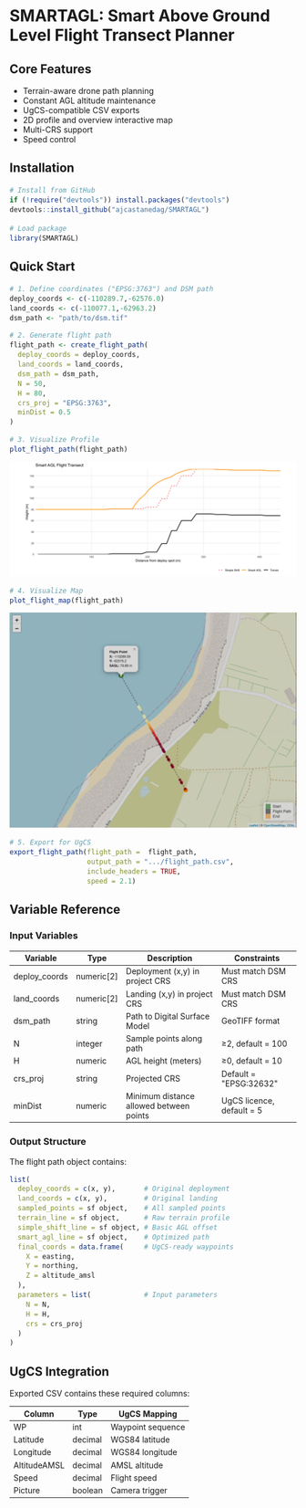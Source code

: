 # SMARTAGL: Smart Above Ground Level Flight Transect Planner

## Core Features

* Terrain-aware drone path planning
* Constant AGL altitude maintenance
* UgCS-compatible CSV exports
* 2D profile and overview interactive map
* Multi-CRS support
* Speed control

## Installation

```r
# Install from GitHub
if (!require("devtools")) install.packages("devtools")
devtools::install_github("ajcastanedag/SMARTAGL")

# Load package
library(SMARTAGL)
```

## Quick Start

```r
# 1. Define coordinates ("EPSG:3763") and DSM path
deploy_coords <- c(-110289.7,-62576.0)
land_coords <- c(-110077.1,-62963.2)
dsm_path <- "path/to/dsm.tif"
```

```r
# 2. Generate flight path
flight_path <- create_flight_path(
  deploy_coords = deploy_coords,
  land_coords = land_coords,
  dsm_path = dsm_path,
  N = 50,
  H = 80,
  crs_proj = "EPSG:3763",
  minDist = 0.5
)
```

```r
# 3. Visualize Profile
plot_flight_path(flight_path)
```

![SMARTAGL Visualization](Sample/Profile.png)

```r
# 4. Visualize Map
plot_flight_map(flight_path)
```

![SMARTAGL Visualization](Sample/Map.png)

```r
# 5. Export for UgCS
export_flight_path(flight_path =  flight_path,
                   output_path = ".../flight_path.csv",
                   include_headers = TRUE,
                   speed = 2.1)
```

## Variable Reference

### Input Variables

| Variable       | Type        | Description                             | Constraints               |
| -------------- | ----------- | --------------------------------------- | ------------------------- |
| deploy\_coords | numeric\[2] | Deployment (x,y) in project CRS         | Must match DSM CRS        |
| land\_coords   | numeric\[2] | Landing (x,y) in project CRS            | Must match DSM CRS        |
| dsm\_path      | string      | Path to Digital Surface Model           | GeoTIFF format            |
| N              | integer     | Sample points along path                | ≥2, default = 100         |
| H              | numeric     | AGL height (meters)                     | ≥0, default = 10          |
| crs\_proj      | string      | Projected CRS                           | Default = "EPSG:32632"    |
| minDist        | numeric     | Minimum distance allowed between points | UgCS licence, default = 5 |

### Output Structure

The flight path object contains:

```r
list(
  deploy_coords = c(x, y),       # Original deployment
  land_coords = c(x, y),         # Original landing
  sampled_points = sf object,    # All sampled points
  terrain_line = sf object,      # Raw terrain profile
  simple_shift_line = sf object, # Basic AGL offset
  smart_agl_line = sf object,    # Optimized path
  final_coords = data.frame(     # UgCS-ready waypoints
    X = easting,
    Y = northing,
    Z = altitude_amsl
  ),
  parameters = list(             # Input parameters
    N = N,
    H = H,
    crs = crs_proj
  )
)
```

## UgCS Integration

Exported CSV contains these required columns:

| Column       | Type    | UgCS Mapping      |
| ------------ | ------- | ----------------- |
| WP           | int     | Waypoint sequence |
| Latitude     | decimal | WGS84 latitude    |
| Longitude    | decimal | WGS84 longitude   |
| AltitudeAMSL | decimal | AMSL altitude     |
| Speed        | decimal | Flight speed      |
| Picture      | boolean | Camera trigger    |
